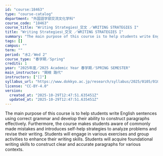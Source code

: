 ```yaml
---
id: "course:18463"
type: "course-catalog"
department: "外国語学部交流文化学科"
course_code: "18463"
course_title: "Writing StrategiesⅠ_交文 ／WRITING STRATEGIES I"
title: "Writing StrategiesⅠ_交文 ／WRITING STRATEGIES I"
summary: "The main purpose of this course is to help students write English sentences using correct grammar and develop their abil…"
tags: []
campus: ""
term: ""
period: "水2／Wed 2"
course_type: "春学期／Spring"
credits: 1
year: "2025年度／2025 Academic Year 春学期／SPRING SEMESTER"
main_instructor: "関根 路代"
instructors: ["[]"]
syllabus_url: "https://www.dokkyo.ac.jp/research/syllabus/2025/0105/0105_18463_ja_JP.html"
license: "CC-BY-4.0"
version:
  created_at: "2025-10-29T12:47:51.635451Z"
  updated_at: "2025-10-29T12:47:51.635451Z"
---
```

The main purpose of this course is to help students write English sentences using correct grammar and develop their ability to construct paragraphs effectively. Furthermore, the course makes students aware of commonly made mistakes and introduces self-help strategies to analyze problems and revise their writing. Students will engage in various exercises and group activities to enhance their writing skills. Students will acquire foundational writing skills to construct clear and accurate paragraphs for various contexts.
